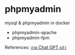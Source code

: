 # phpmyadmin
mysql & phpmyadmin in docker

- phpmyadmin-apache
- phpmyadmin-fpm

References:
<a href="https://chatgpt.com/share/6806142b-7d04-8009-896c-9bd94880b22f" target="_blank">ถาม Chat GPT แล้ว</a>
